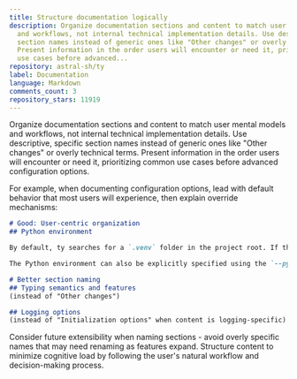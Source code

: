 ```yaml
---
title: Structure documentation logically
description: Organize documentation sections and content to match user mental models
  and workflows, not internal technical implementation details. Use descriptive, specific
  section names instead of generic ones like "Other changes" or overly technical terms.
  Present information in the order users will encounter or need it, prioritizing common
  use cases before advanced...
repository: astral-sh/ty
label: Documentation
language: Markdown
comments_count: 3
repository_stars: 11919
---
```


Organize documentation sections and content to match user mental models and workflows, not internal technical implementation details. Use descriptive, specific section names instead of generic ones like "Other changes" or overly technical terms. Present information in the order users will encounter or need it, prioritizing common use cases before advanced configuration options.

For example, when documenting configuration options, lead with default behavior that most users will experience, then explain override mechanisms:

```markdown
# Good: User-centric organization
## Python environment

By default, ty searches for a `.venv` folder in the project root. If the `VIRTUAL_ENV` environment variable is set, ty will use that path instead.

The Python environment can also be explicitly specified using the `--python` flag...

# Better section naming
## Typing semantics and features
(instead of "Other changes")

## Logging options  
(instead of "Initialization options" when content is logging-specific)
```

Consider future extensibility when naming sections - avoid overly specific names that may need renaming as features expand. Structure content to minimize cognitive load by following the user's natural workflow and decision-making process.